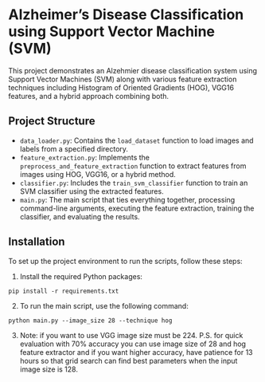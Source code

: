 # Alzheimer’s Disease Classification using Support Vector Machine (SVM)

This project demonstrates an Alzehmier disease classification system using Support Vector Machines (SVM) along with various feature extraction techniques including Histogram of Oriented Gradients (HOG), VGG16 features, and a hybrid approach combining both.

## Project Structure

- `data_loader.py`: Contains the `load_dataset` function to load images and labels from a specified directory.
- `feature_extraction.py`: Implements the `preprocess_and_feature_extraction` function to extract features from images using HOG, VGG16, or a hybrid method.
- `classifier.py`: Includes the `train_svm_classifier` function to train an SVM classifier using the extracted features.
- `main.py`: The main script that ties everything together, processing command-line arguments, executing the feature extraction, training the classifier, and evaluating the results.

## Installation

To set up the project environment to run the scripts, follow these steps:

1. Install the required Python packages:

`pip install -r requirements.txt`

2. To run the main script, use the following command:

`python main.py --image_size 28 --technique hog`

3. Note: if you want to use VGG image size must be 224. P.S. for quick evaluation with 70% accuracy you can use image size of 28 and hog feature extractor and if you want higher accuracy, have patience for 13 hours so that grid search can find best parameters when the input image size is 128.
